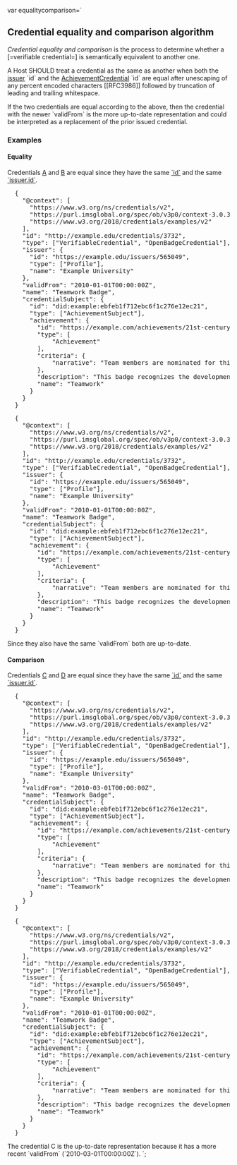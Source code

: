 var equalitycomparison=`

## Credential equality and comparison algorithm

<dfn data-lt="credential equality and comparison">Credential equality and comparison</dfn> is the process to determine whether a [=verifiable credential=] is semantically equivalent to another one.

A Host SHOULD treat a credential as the same as another when both the [issuer](#profile) \`id\` and the [AchievementCredential](#achievementcredential) \`id\` are equal after unescaping of any percent encoded characters [[RFC3986]] followed by truncation of leading and trailing whitespace.

If the two credentials are equal according to the above, then the credential with the newer \`validFrom\` is the more up-to-date representation and could be interpreted as a replacement of the prior issued credential.

### Examples

#### Equality

Credentials [A](#example-sample-credential-a) and [B](#example-sample-credential-b) are equal since they have the same [\`id\`](#achievementcredential) and the same [\`issuer.id\`](#org.1edtech.ob.v3p0.profile.class).

<pre class="json example" data-schema="org.1edtech.ob.v3p0.achievementcredential.class"
  title="Sample credential A">
  {
    "@context": [
      "https://www.w3.org/ns/credentials/v2",
      "https://purl.imsglobal.org/spec/ob/v3p0/context-3.0.3.json",
      "https://www.w3.org/2018/credentials/examples/v2"
    ],
    "id": "http://example.edu/credentials/3732",
    "type": ["VerifiableCredential", "OpenBadgeCredential"],
    "issuer": {
      "id": "https://example.edu/issuers/565049",
      "type": ["Profile"],
      "name": "Example University"
    },
    "validFrom": "2010-01-01T00:00:00Z",
    "name": "Teamwork Badge",
    "credentialSubject": {
      "id": "did:example:ebfeb1f712ebc6f1c276e12ec21",
      "type": ["AchievementSubject"],
      "achievement": {
        "id": "https://example.com/achievements/21st-century-skills/teamwork",
        "type": [
            "Achievement"
        ],
        "criteria": {
            "narrative": "Team members are nominated for this badge by their peers and recognized upon review by Example Corp management."
        },
        "description": "This badge recognizes the development of the capacity to collaborate within a group environment.",
        "name": "Teamwork"
      }
    }
  }
</pre>

<pre class="json example" data-schema="org.1edtech.ob.v3p0.achievementcredential.class"
  title="Sample credential B">
  {
    "@context": [
      "https://www.w3.org/ns/credentials/v2",
      "https://purl.imsglobal.org/spec/ob/v3p0/context-3.0.3.json",
      "https://www.w3.org/2018/credentials/examples/v2"
    ],
    "id": "http://example.edu/credentials/3732",
    "type": ["VerifiableCredential", "OpenBadgeCredential"],
    "issuer": {
      "id": "https://example.edu/issuers/565049",
      "type": ["Profile"],
      "name": "Example University"
    },
    "validFrom": "2010-01-01T00:00:00Z",
    "name": "Teamwork Badge",
    "credentialSubject": {
      "id": "did:example:ebfeb1f712ebc6f1c276e12ec21",
      "type": ["AchievementSubject"],
      "achievement": {
        "id": "https://example.com/achievements/21st-century-skills/teamwork",
        "type": [
            "Achievement"
        ],
        "criteria": {
            "narrative": "Team members are nominated for this badge by their peers and recognized upon review by Example Corp management."
        },
        "description": "This badge recognizes the development of the capacity to collaborate within a group environment.",
        "name": "Teamwork"
      }
    }
  }
</pre>

Since they also have the same \`validFrom\` both are up-to-date.

#### Comparison

Credentials [C](#example-sample-credential-c) and [D](#example-sample-credential-d) are equal since they have the same [\`id\`](#achievementcredential) and the same [\`issuer.id\`](#org.1edtech.ob.v3p0.profile.class).

<pre class="json example" data-schema="org.1edtech.ob.v3p0.achievementcredential.class"
  title="Sample credential C">
  {
    "@context": [
      "https://www.w3.org/ns/credentials/v2",
      "https://purl.imsglobal.org/spec/ob/v3p0/context-3.0.3.json",
      "https://www.w3.org/2018/credentials/examples/v2"
    ],
    "id": "http://example.edu/credentials/3732",
    "type": ["VerifiableCredential", "OpenBadgeCredential"],
    "issuer": {
      "id": "https://example.edu/issuers/565049",
      "type": ["Profile"],
      "name": "Example University"
    },
    "validFrom": "2010-03-01T00:00:00Z",
    "name": "Teamwork Badge",
    "credentialSubject": {
      "id": "did:example:ebfeb1f712ebc6f1c276e12ec21",
      "type": ["AchievementSubject"],
      "achievement": {
        "id": "https://example.com/achievements/21st-century-skills/teamwork",
        "type": [
            "Achievement"
        ],
        "criteria": {
            "narrative": "Team members are nominated for this badge by their peers and recognized upon review by Example Corp management."
        },
        "description": "This badge recognizes the development of the capacity to collaborate within a group environment.",
        "name": "Teamwork"
      }
    }
  }
</pre>

<pre class="json example" data-schema="org.1edtech.ob.v3p0.achievementcredential.class"
  title="Sample credential D">
  {
    "@context": [
      "https://www.w3.org/ns/credentials/v2",
      "https://purl.imsglobal.org/spec/ob/v3p0/context-3.0.3.json",
      "https://www.w3.org/2018/credentials/examples/v2"
    ],
    "id": "http://example.edu/credentials/3732",
    "type": ["VerifiableCredential", "OpenBadgeCredential"],
    "issuer": {
      "id": "https://example.edu/issuers/565049",
      "type": ["Profile"],
      "name": "Example University"
    },
    "validFrom": "2010-01-01T00:00:00Z",
    "name": "Teamwork Badge",
    "credentialSubject": {
      "id": "did:example:ebfeb1f712ebc6f1c276e12ec21",
      "type": ["AchievementSubject"],
      "achievement": {
        "id": "https://example.com/achievements/21st-century-skills/teamwork",
        "type": [
            "Achievement"
        ],
        "criteria": {
            "narrative": "Team members are nominated for this badge by their peers and recognized upon review by Example Corp management."
        },
        "description": "This badge recognizes the development of the capacity to collaborate within a group environment.",
        "name": "Teamwork"
      }
    }
  }
</pre>

The credential C is the up-to-date representation because it has a more recent \`validFrom\` (\`2010-03-01T00:00:00Z\`).
`;
